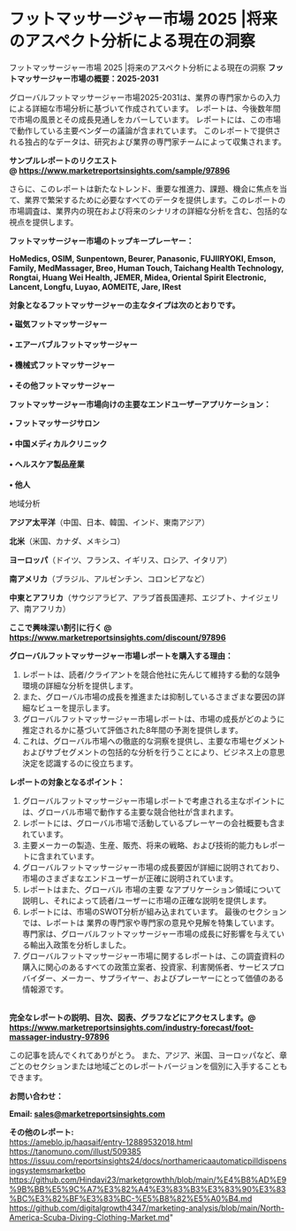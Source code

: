 # フットマッサージャー市場 2025 |将来のアスペクト分析による現在の洞察
フットマッサージャー市場 2025 |将来のアスペクト分析による現在の洞察
<strong><b>フットマッサージャー市場の概要：2025-2031</b></strong>

グローバルフットマッサージャー市場2025-2031は、業界の専門家からの入力による詳細な市場分析に基づいて作成されています。 レポートは、今後数年間で市場の風景とその成長見通しをカバーしています。 レポートには、この市場で動作している主要ベンダーの議論が含まれています。 このレポートで提供される独占的なデータは、研究および業界の専門家チームによって収集されます。

<strong>サンプルレポートのリクエスト @ <a href=https://www.marketreportsinsights.com/sample/97896>https://www.marketreportsinsights.com/sample/97896</a></strong>

さらに、このレポートは新たなトレンド、重要な推進力、課題、機会に焦点を当て、業界で繁栄するために必要なすべてのデータを提供します。このレポートの市場調査は、業界内の現在および将来のシナリオの詳細な分析を含む、包括的な視点を提供します。

<strong>フットマッサージャー市場のトップキープレーヤー：</strong>

<strong>HoMedics, OSIM, Sunpentown, Beurer, Panasonic, FUJIIRYOKI, Emson, Family, MedMassager, Breo, Human Touch, Taichang Health Technology, Rongtai, Huang Wei Health, JEMER, Midea, Oriental Spirit Electronic, Lancent, Longfu, Luyao, AOMEITE, Jare, IRest</strong>

<strong><b>対象となるフットマッサージャーの主なタイプは次のとおりです。</b></strong>

<strong>• 磁気フットマッサージャー<br><br>• エアーバブルフットマッサージャー<br><br>• 機械式フットマッサージャー<br><br>• その他フットマッサージャー</strong>

<strong><b>フットマッサージャー市場向けの主要なエンドユーザーアプリケーション：</b></strong>

<strong>• フットマッサージサロン<br><br>• 中国メディカルクリニック<br><br>• ヘルスケア製品産業<br><br>• 他人</strong>

 地域分析

<strong><b>アジア太平洋</b></strong>（中国、日本、韓国、インド、東南アジア）

<strong><b>北米</b></strong>（米国、カナダ、メキシコ）

<strong><b>ヨーロッパ</b></strong>（ドイツ、フランス、イギリス、ロシア、イタリア）

<strong><b>南アメリカ</b></strong>（ブラジル、アルゼンチン、コロンビアなど）

<strong><b>中東とアフリカ</b></strong>（サウジアラビア、アラブ首長国連邦、エジプト、ナイジェリア、南アフリカ）

<strong>ここで興味深い割引に行く @ <a href=https://www.marketreportsinsights.com/discount/97896>https://www.marketreportsinsights.com/discount/97896</a></strong>

<strong><b>グローバルフットマッサージャー市場レポートを購入する理由：</b></strong>
<ol>
  <li>レポートは、読者/クライアントを競合他社に先んじて維持する動的な競争環境の詳細な分析を提供します。</li>
  <li>また、グローバル市場の成長を推進または抑制しているさまざまな要因の詳細なビューを提示します。</li>
  <li>グローバルフットマッサージャー市場レポートは、市場の成長がどのように推定されるかに基づいて評価された8年間の予測を提供します。</li>
  <li>これは、グローバル市場への徹底的な洞察を提供し、主要な市場セグメントおよびサブセグメントの包括的な分析を行うことにより、ビジネス上の意思決定を認識するのに役立ちます。</li>
</ol>
<strong><b>レポートの対象となるポイント：</b></strong>
<ol>
  <li>グローバルフットマッサージャー市場レポートで考慮される主なポイントには、グローバル市場で動作する主要な競合他社が含まれます。</li>
  <li>レポートには、グローバル市場で活動しているプレーヤーの会社概要も含まれています。</li>
  <li>主要メーカーの製造、生産、販売、将来の戦略、および技術的能力もレポートに含まれています。</li>
  <li>グローバルフットマッサージャー市場の成長要因が詳細に説明されており、市場のさまざまなエンドユーザーが正確に説明されています。</li>
  <li>レポートはまた、グローバル 市場の主要 なアプリケーション領域について説明し、それによって読者/ユーザーに市場の正確な説明を提供します。</li>
  <li>レポートには、市場のSWOT分析が組み込まれています。 最後のセクションでは、レポートは 業界の専門家や専門家の意見や見解を特集しています。 専門家は、グローバルフットマッサージャー市場の成長に好影響を与えている輸出入政策を分析しました。</li>
  <li>グローバルフットマッサージャー市場に関するレポートは、この調査資料の購入に関心のあるすべての政策立案者、投資家、利害関係者、サービスプロバイダー、メーカー、サプライヤー、およびプレーヤーにとって価値のある情報源です。</li>
</ol><br>
<strong>完全なレポートの説明、目次、図表、グラフなどにアクセスします。@ <a href=https://www.marketreportsinsights.com/industry-forecast/foot-massager-industry-97896>https://www.marketreportsinsights.com/industry-forecast/foot-massager-industry-97896</a></strong>

この記事を読んでくれてありがとう。 また、アジア、米国、ヨーロッパなど、章ごとのセクションまたは地域ごとのレポートバージョンを個別に入手することもできます。

<strong><b>お問い合わせ：</b></strong>

<strong>Email: </strong><a href=mailto:sales@marketreportsinsights.com><strong>sales@marketreportsinsights.com</strong></a>

<strong>その他のレポート:</strong>
<br>
<a href=https://ameblo.jp/haqsaif/entry-12889532018.html>https://ameblo.jp/haqsaif/entry-12889532018.html</a>
<br>
<a href=https://tanomuno.com/illust/509385>https://tanomuno.com/illust/509385</a>
<br>
<a href=https://issuu.com/reportsinsights24/docs/northamericaautomaticpilldispensingsystemsmarketbo>https://issuu.com/reportsinsights24/docs/northamericaautomaticpilldispensingsystemsmarketbo</a>
<br>
<a href=https://github.com/Hindavi23/marketgrowthh/blob/main/%E4%B8%AD%E9%9B%BB%E5%9C%A7%E3%82%A4%E3%83%B3%E3%83%90%E3%83%BC%E3%82%BF%E3%83%BC-%E5%B8%82%E5%A0%B4.md>https://github.com/Hindavi23/marketgrowthh/blob/main/%E4%B8%AD%E9%9B%BB%E5%9C%A7%E3%82%A4%E3%83%B3%E3%83%90%E3%83%BC%E3%82%BF%E3%83%BC-%E5%B8%82%E5%A0%B4.md</a>
<br>
<a href=https://github.com/digitalgrowth4347/marketing-analysis/blob/main/North-America-Scuba-Diving-Clothing-Market.md>https://github.com/digitalgrowth4347/marketing-analysis/blob/main/North-America-Scuba-Diving-Clothing-Market.md</a>"
